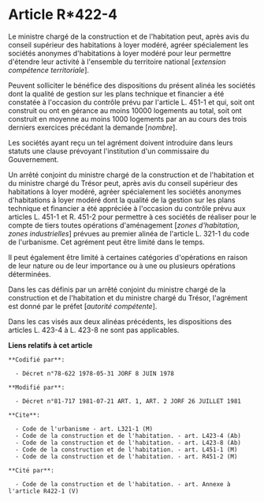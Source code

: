# Article R*422-4

Le ministre chargé de la construction et de l'habitation peut, après avis du conseil supérieur des habitations à loyer
modéré, agréer spécialement les sociétés anonymes d'habitations à loyer modéré pour leur permettre d'étendre leur activité à
l'ensemble du territoire national [*extension compétence territoriale*].

Peuvent solliciter le bénéfice des dispositions du présent alinéa les sociétés dont la qualité de gestion sur les plans
technique et financier a été constatée à l'occasion du contrôle prévu par l'article L. 451-1 et qui, soit ont construit ou
ont en gérance au moins 10000 logements au total, soit ont construit en moyenne au moins 1000 logements par an au cours des
trois derniers exercices précédant la demande [*nombre*].

Les sociétés ayant reçu un tel agrément doivent introduire dans leurs statuts une clause prévoyant l'institution d'un
commissaire du Gouvernement.

Un arrêté conjoint du ministre chargé de la construction et de l'habitation et du ministre chargé du Trésor peut, après avis
du conseil supérieur des habitations à loyer modéré, agréer spécialement les sociétés anonymes d'habitations à loyer modéré
dont la qualité de la gestion sur les plans technique et financier a été appréciée à l'occasion du contrôle prévu aux
articles L. 451-1 et R. 451-2 pour permettre à ces sociétés de réaliser pour le compte de tiers toutes opérations
d'aménagement [*zones d'habitation, zones industrielles*] prévues au premier alinéa de l'article L. 321-1 du code de
l'urbanisme. Cet agrément peut être limité dans le temps.

Il peut également être limité à certaines catégories d'opérations en raison de leur nature ou de leur importance ou à une ou
plusieurs opérations déterminées.

Dans les cas définis par un arrêté conjoint du ministre chargé de la construction et de l'habitation et du ministre chargé du
Trésor, l'agrément est donné par le préfet [*autorité compétente*].

Dans les cas visés aux deux alinéas précédents, les dispositions des articles L. 423-4 à L. 423-8 ne sont pas applicables.

**Liens relatifs à cet article**

	**Codifié par**:

	  - Décret n°78-622 1978-05-31 JORF 8 JUIN 1978

	**Modifié par**:

	  - Décret n°81-717 1981-07-21 ART. 1, ART. 2 JORF 26 JUILLET 1981

	**Cite**:

	  - Code de l'urbanisme - art. L321-1 (M)
	  - Code de la construction et de l'habitation. - art. L423-4 (Ab)
	  - Code de la construction et de l'habitation. - art. L423-8 (Ab)
	  - Code de la construction et de l'habitation. - art. L451-1 (M)
	  - Code de la construction et de l'habitation. - art. R451-2 (M)

	**Cité par**:

	  - Code de la construction et de l'habitation. - art. Annexe à l'article R422-1 (V)
